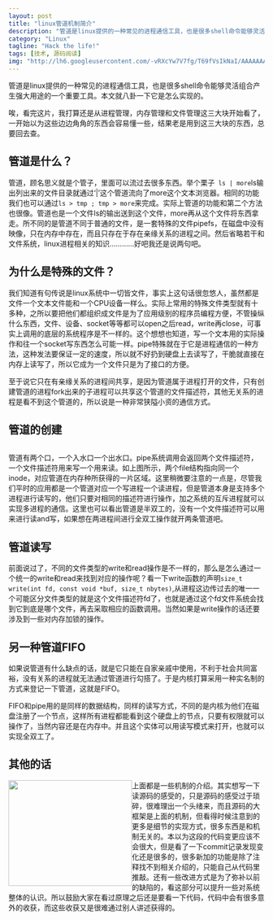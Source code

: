 ```yaml
---
layout: post
title: "linux管道机制简介"
description: "管道是linux提供的一种常见的进程通信工具，也是很多shell命令能够灵活组合产生强大用途的一个重要工具。本文就八卦一下它是怎么实现的。"
category: "Linux" 
tagline: "Hack the life!"
tags: [技术, 源码阅读]
img: "http://lh6.googleusercontent.com/-vRXcYw7V7fg/T69fVsIkNaI/AAAAAAAAAIw/Y3KgmC33VbI/s512/linux.jpg"
---
```

<div>
	<p>管道是linux提供的一种常见的进程通信工具，也是很多shell命令能够灵活组合产生强大用途的一个重要工具。本文就八卦一下它是怎么实现的。</p>
	<p>唉，看完这片，我打算还是从进程管理，内存管理和文件管理这三大块开始看了，一开始以为这些边边角角的东西会容易懂一些，结果老是用到这三大块的东西，总要回去查。</p>
<h2>管道是什么？</h2>
	<p>管道，顾名思义就是个管子，里面可以流过去很多东西。举个栗子<code> ls | more</code>ls输出列出来的文件目录就通过‘|’这个管道流向了more这个文本浏览器。相同的功能我们也可以通过<code>ls > tmp ; tmp > more</code>来完成。实际上管道的功能和第二个方法也很像。管道也是一个文件ls的输出送到这个文件，more再从这个文件将东西拿走。所不同的是管道不同于普通的文件，是一套特殊的文件pipefs，在磁盘中没有映像，只在内存中存在，而且只存在于存在亲缘关系的进程之间。然后省略若干和文件系统，linux进程相关的知识…………好吧我还是说两句吧。</p>
<h2>为什么是特殊的文件？</h2>
	<p>我们知道有句传说是linux系统中一切皆文件，事实上这句话很忽悠人，虽然都是文件一个文本文件能和一个CPU设备一样么。实际上常用的特殊文件类型就有十多种，之所以要把他们都组织成文件是为了应用级别的程序员编程方便，不管操纵什么东西，文件、设备、socket等等都可以open之后read，write再close，可事实上调用的底层的系统程序是不一样的。这个想想也知道，写一个文本用的实际操作和往一个socket写东西怎么可能一样。pipe特殊就在于它是进程通信的一种方法，这种发法要保证一定的速度，所以就不好扔到硬盘上去读写了，干脆就直接在内存上读写了，所以它成为一个文件只是为了接口的方便。</p>
	<p>至于说它只在有亲缘关系的进程间共享，是因为管道属于进程打开的文件，只有创建管道的进程fork出来的子进程可以共享这个管道的文件描述符，其他无关系的进程是看不到这个管道的，所以说是一种非常狭隘小资的通信方式。</p>
<h2>管道的创建</h2>
<img src="http://lh4.googleusercontent.com/-rKXoItZdeME/T8TMQ1hwu-I/AAAAAAAAARM/ERbFu9BqHb0/s470/pipe.gif" alt="" style="float:none;">
	<p>管道有两个口，一个入水口一个出水口。pipe系统调用会返回两个文件描述符，一个文件描述符用来写一个用来读。如上图所示，两个file结构指向同一个inode，对应管道在内存种所获得的一片区域。这里稍微要注意的一点是，尽管我们平时的应用都是一个管道对应一个写进程一个读进程，但是管道本身是支持多个进程进行读写的，他们只要对相同的描述符进行操作，加之系统的互斥进程就可以实现多进程的通信。这里也可以看出管道是半双工的，没有一个文件描述符可以用来进行读and写，如果想在两进程间进行全双工操作就开两条管道吧。</p>
<h2>管道读写</h2>
	<p>前面说过了，不同的文件类型的write和read操作是不一样的，那么是怎么通过一个统一的write和read来找到对应的操作呢？看一下write函数的声明<code>size_t write(int fd, const void *buf, size_t nbytes)</code>,从进程这边传过去的唯一一个可能区分文件类型的就是这个文件描述符fd了，也就是通过这个fd文件系统会找到它到底是哪个文件，再去采取相应的函数调用。当然如果是write操作的话还要涉及到一些对内存加锁的操作。</p>
<h2>另一种管道FIFO</h2>
	<p>如果说管道有什么缺点的话，就是它只能在自家亲戚中使用，不利于社会共同富裕，没有关系的进程就无法通过管道进行勾搭了。于是内核打算采用一种实名制的方式来登记一下管道，这就是FIFO。</p>
	<p>FIFO和pipe用的是同样的数据结构，同样的读写方式，不同的是内核为他们在磁盘注册了一个节点，这样所有进程都能看到这个硬盘上的节点，只要有权限就可以操作了，当然内容还是在内存中。并且这个实体可以用读写模式来打开，也就可以实现全双工了。</p>
	<h2>其他的话</h2>
	<img src="http://lh6.googleusercontent.com/-vRXcYw7V7fg/T69fVsIkNaI/AAAAAAAAAIw/Y3KgmC33VbI/s512/linux.jpg" style="float:left;width:243px;height:208px">
	<p>上面都是一些机制的介绍。其实想写一下读源码的感受的，只是源码的感受过于琐碎，很难理出一个头绪来，而且源码的大框架是上面的机制，但看得时候注意到的更多是细节的实现方式，很多东西是和机制无关的。本以为这段的代码变更应该不会很大，但是看了一下commit记录发现变化还是很多的，很多新加的功能是除了注释找不到相关介绍的，只能自己从代码里推敲。还有一些改进方式是为了弥补以前的缺陷的，看这部分可以提升一些对系统整体的认识。所以鼓励大家在看过原理之后还是要看一下代码，代码中会有很多意外的收获，而这些收获又是很难通过别人讲述获得的。</p>
	<p></p>
</div>
